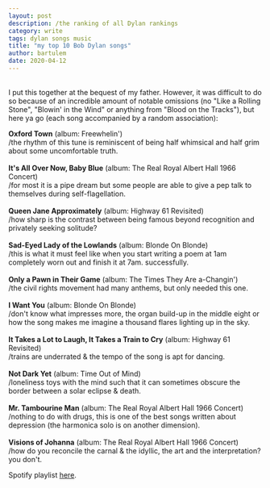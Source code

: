 ```yaml
---
layout: post
description: /the ranking of all Dylan rankings
category: write
tags: dylan songs music
title: "my top 10 Bob Dylan songs"
author: bartulem
date: 2020-04-12
---
```

<br/>
I put this together at the bequest of my father. However, it was difficult to do so because of an incredible amount of notable omissions (no "Like a Rolling Stone", "Blowin' in the Wind" or anything from "Blood on the Tracks"), but here ya go (each song accompanied by a random association):

**Oxford Town** (album: Freewhelin')
<br/>
/the rhythm of this tune is reminiscent of being half whimsical and half grim about some uncomfortable truth.
<br/>
<br/>
**It's All Over Now, Baby Blue** (album: The Real Royal Albert Hall 1966 Concert)
<br/>
/for most it is a pipe dream but some people are able to give a pep talk to themselves during self-flagellation.
<br/>
<br/>
**Queen Jane Approximately** (album: Highway 61 Revisited)
<br/>
/how sharp is the contrast between being famous beyond recognition and privately seeking solitude?
<br/>
<br/>
**Sad-Eyed Lady of the Lowlands** (album: Blonde On Blonde)
<br/>
/this is what it must feel like when you start writing a poem at 1am completely worn out and finish it at 7am. successfully.
<br/>
<br/>
**Only a Pawn in Their Game** (album: The Times They Are a-Changin')
<br/>
/the civil rights movement had many anthems, but only needed this one.
<br/>
<br/>
**I Want You** (album: Blonde On Blonde)
<br/>
/don't know what impresses more, the organ build-up in the middle eight or how the song makes me imagine a thousand flares lighting up in the sky.
<br/>
<br/>
**It Takes a Lot to Laugh, It Takes a Train to Cry** (album: Highway 61 Revisited)
<br/>
/trains are underrated & the tempo of the song is apt for dancing.
<br/>
<br/>
**Not Dark Yet** (album: Time Out of Mind)
<br/>
/loneliness toys with the mind such that it can sometimes obscure the border between a solar eclipse & death.
<br/>
<br/>
**Mr. Tambourine Man** (album: The Real Royal Albert Hall 1966 Concert)
<br/>
/nothing to do with drugs, this is one of the best songs written about depression (the harmonica solo is on another dimension).
<br/>
<br/>
**Visions of Johanna** (album: The Real Royal Albert Hall 1966 Concert)
<br/>
/how do you reconcile the carnal & the idyllic, the art and the interpretation? you don't.

Spotify playlist <a href="https://open.spotify.com/playlist/6s8o4HPRL6Yl8xDgSJ5S5X" target="_blank">here</a>.
